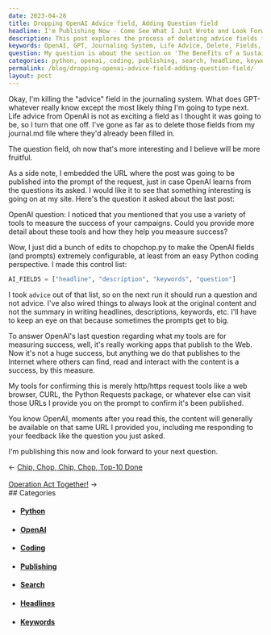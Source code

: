 ```yaml
---
date: 2023-04-28
title: Dropping OpenAI Advice field, Adding Question field
headline: I'm Publishing Now - Come See What I Just Wrote and Look Forward to OpenAI's Next Question!
description: This post explores the process of deleting advice fields from a journaling system and replacing them with more interesting questions. It also details how OpenAI's feedback is used to measure success with tools such as web browsers, CURL, and the Python Requests package. The post will be available soon at the provided URL.
keywords: OpenAI, GPT, Journaling System, Life Advice, Delete, Fields, md File, Interesting, Fruitful, Embedded, URL, Question, Prompt, Request, Configurable, Python, Coding, Control List, Headline, Description, Keywords, Measure Success, Tools, Working Apps, Web, Browser, CURL, Requests, Package, HTTP, HTTPS, URL, Feedback, Content, Publishing, Site Categories, Tags, Search
question: My question is about the section on 'The Benefits of a Sustainable Lifestyle'. What are the most important benefits of living sustainably?
categories: python, openai, coding, publishing, search, headline, keywords
permalink: /blog/dropping-openai-advice-field-adding-question-field/
layout: post
---
```



Okay, I'm killing the "advice" field in the journaling system. What does
GPT-whatever really know except the most likely thing I'm going to type next.
Life advice from OpenAI is not as exciting a field as I thought it was going to
be, so I turn that one off. I've gone as far as to delete those fields from my
journal.md file where they'd already been filled in.

The question field, oh now that's more interesting and I believe will be more
fruitful.

As a side note, I embedded the URL where the post was going to be published
into the prompt of the request, just in case OpenAI learns from the questions
its asked. I would like it to see that something interesting is going on at my
site. Here's the question it asked about the last post:

OpenAI question: I noticed that you mentioned that you use a variety of tools
to measure the success of your campaigns. Could you provide more detail about
these tools and how they help you measure success?

Wow, I just did a bunch of edits to chopchop.py to make the OpenAI fields (and
prompts) extremely configurable, at least from an easy Python coding
perspective. I made this control list:

```python
AI_FIELDS = ["headline", "description", "keywords", "question"]
```

I took `advice` out of that list, so on the next run it should run a question
and not advice. I've also wired things to always look at the original content
and not the summary in writing headlines, descriptions, keywords, etc. I'll
have to keep an eye on that because sometimes the prompts get to big.

To answer OpenAI's last question regarding what my tools are for measuring
success, well, it's really working apps that publish to the Web. Now it's not a
huge success, but anything we do that publishes to the Internet where others
can find, read and interact with the content is a success, by this measure.

My tools for confirming this is merely http/https request tools like a web
browser, CURL, the Python Requests package, or whatever else can visit those
URLs I provide you on the prompt to confirm it's been published.

You know OpenAI, moments after you read this, the content will generally be
available on that same URL I provided you, including me responding to your
feedback like the question you just asked.

I'm publishing this now and look forward to your next question.


<div class="post-nav"><div class="post-nav-prev"><span class="arrow">&larr;&nbsp;</span><a href="/blog/chip-chop-chip-chop-top-10-done">Chip, Chop, Chip, Chop, Top-10 Done</a></div> &nbsp; <div class="post-nav-next"><a href="/blog/operation-act-together">Operation Act Together!</a><span class="arrow">&nbsp;&rarr;</span></div></div>
## Categories

<ul>
<li><h4><a href='/python/'>Python</a></h4></li>
<li><h4><a href='/openai/'>OpenAI</a></h4></li>
<li><h4><a href='/coding/'>Coding</a></h4></li>
<li><h4><a href='/publishing/'>Publishing</a></h4></li>
<li><h4><a href='/search/'>Search</a></h4></li>
<li><h4><a href='/headline/'>Headlines</a></h4></li>
<li><h4><a href='/keywords/'>Keywords</a></h4></li></ul>